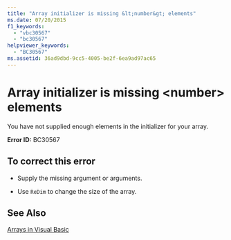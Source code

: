```yaml
---
title: "Array initializer is missing &lt;number&gt; elements"
ms.date: 07/20/2015
f1_keywords: 
  - "vbc30567"
  - "bc30567"
helpviewer_keywords: 
  - "BC30567"
ms.assetid: 36ad9dbd-9cc5-4005-be2f-6ea9ad97ac65
---
```

# Array initializer is missing &lt;number&gt; elements
You have not supplied enough elements in the initializer for your array.  
  
 **Error ID:** BC30567  
  
## To correct this error  
  
- Supply the missing argument or arguments.  
  
- Use `ReDim` to change the size of the array.  
  
## See Also  
 [Arrays in Visual Basic](~/docs/visual-basic/programming-guide/language-features/arrays/index.md)  
 
